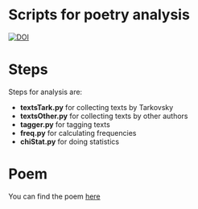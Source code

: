 Scripts for poetry analysis
========

[![DOI](https://zenodo.org/badge/19768/gree-gorey/poetryAnalysisTarkovsky.svg)](https://zenodo.org/badge/latestdoi/19768/gree-gorey/poetryAnalysisTarkovsky)

# Steps

Steps for analysis are:

* **textsTark.py** for collecting texts by Tarkovsky
* **textsOther.py** for collecting texts by other authors
* **tagger.py** for tagging texts
* **freq.py** for calculating frequencies
* **chiStat.py** for doing statistics

# Poem
You can find the poem [here](http://search1.ruscorpora.ru/search.xml?env=alpha&mycorp=&mysent=&mysize=&mysentsize=&mydocsize=&dpp=&spp=&spd=&text=lexform&mode=poetic&sort=gr_tagging&ext=10&nodia=1&req=%EF%E5%F0%E5%E4%20%EB%E8%F1%F2%EE%EF%E0%E4%EE%EC&docid=70555&sid=2&expand=full)
